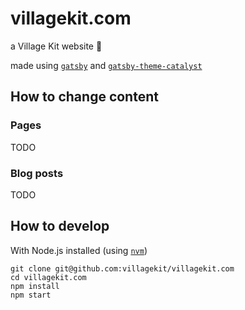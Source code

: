 # villagekit.com

a Village Kit website :house_with_garden:

made using [`gatsby`](https://www.gatsbyjs.org/) and [`gatsby-theme-catalyst`](https://github.com/ehowey/gatsby-theme-catalyst)

## How to change content

### Pages

TODO

### Blog posts

TODO

## How to develop

With Node.js installed (using [`nvm`](https://github.com/nvm-sh/nvm))

```shell
git clone git@github.com:villagekit/villagekit.com
cd villagekit.com
npm install
npm start
```
